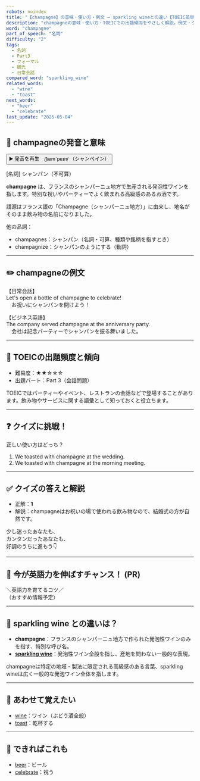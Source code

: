 ```yaml
---
robots: noindex
title: "【champagne】の意味・使い方・例文 ― sparkling wineとの違い【TOEIC英単語】"
description: "champagneの意味・使い方・TOEICでの出題傾向をやさしく解説。例文・クイズ付きでsparkling wineとの違いもわかりやすく学べます。"
word: "champagne"
part_of_speech: "名詞"
difficulty: "2"
tags:
  - 名詞
  - Part3
  - フォーマル
  - 観光
  - 日常会話
compared_word: "sparkling_wine"
related_words:
  - "wine"
  - "toast"
next_words:
  - "beer"
  - "celebrate"
last_update: "2025-05-04"
---
```


## 🔰 champagneの発音と意味

<button class="play-audio" onclick="playTTS('champagne')">
  <span class="play-audio-main">
    ▶️ 発音を再生　/ʃæmˈpeɪn/
  </span>
  <span class="play-audio-sub">
    （シャンペイン）
  </span>
</button>

[名詞] シャンパン（不可算）

**champagne** は、フランスのシャンパーニュ地方で生産される発泡性ワインを指します。特別な祝いやパーティーでよく飲まれる高級感のあるお酒です。

語源はフランス語の「Champagne（シャンパーニュ地方）」に由来し、地名がそのまま飲み物の名前になりました。

他の品詞：  
- champagnes：シャンパン（名詞・可算、種類や銘柄を指すとき）
- champagnize：シャンパンのようにする（動詞）

---

## ✏️ champagneの例文

【日常会話】  
Let's open a bottle of champagne to celebrate!  
　お祝いにシャンパンを開けよう！

【ビジネス英語】  
The company served champagne at the anniversary party.  
　会社は記念パーティーでシャンパンを振る舞いました。

---

## 🎯 TOEICの出題頻度と傾向

- 難易度：★★☆☆☆
- 出題パート：Part 3（会話問題）

TOEICではパーティーやイベント、レストランの会話などで登場することがあります。飲み物やサービスに関する語彙として知っておくと役立ちます。

---

## ❓ クイズに挑戦！

正しい使い方はどっち？

1. We toasted with champagne at the wedding.  
2. We toasted with champagne at the morning meeting.

---

## ✅ クイズの答えと解説

- 正解：**1**
- 解説：champagneはお祝いの場で使われる飲み物なので、結婚式の方が自然です。

少し迷ったあなたも、  
カンタンだったあなたも、  
好調のうちに進もう👇️

---

## 🚀 今が英語力を伸ばすチャンス！ (PR)

<div class="info-center">
＼英語力を育てるコツ／<br>  
（おすすめ情報予定）
</div>

---

## 🤔  sparkling wine との違いは？

- **champagne**：フランスのシャンパーニュ地方で作られた発泡性ワインのみを指す、特別な呼び名。
- **[sparkling wine](/word/sparkling_wine)**：発泡性ワイン全般を指し、産地を問わない一般的な表現。

champagneは特定の地域・製法に限定される高級感のある言葉、sparkling wineは広く一般的な発泡ワイン全体を指します。

---

## 🧩 あわせて覚えたい

- [wine](/word/wine)：ワイン（ぶどう酒全般）
- [toast](/word/toast)：乾杯する

---

## 📖 できればこれも

- [beer](/word/beer)：ビール
- [celebrate](/word/celebrate)：祝う

<!-- cvid: aid30_bid04 -->
